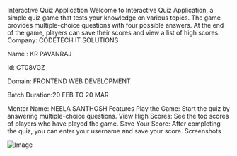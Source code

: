 
Interactive Quiz Application
Welcome to Interactive Quiz Application, a simple quiz game that tests your knowledge on various topics. The game provides multiple-choice questions with four possible answers. At the end of the game, players can save their scores and view a list of high scores.
Company: CODETECH IT SOLUTIONS

Name : KR PAVANRAJ

Id: CT08VGZ

Domain: FRONTEND WEB DEVELOPMENT

Batch Duration:20 FEB TO 20 MAR

Mentor Name: NEELA SANTHOSH
Features
Play the Game: Start the quiz by answering multiple-choice questions.
View High Scores: See the top scores of players who have played the game.
Save Your Score: After completing the quiz, you can enter your username and save your score.
Screenshots

![Image](https://github.com/user-attachments/assets/ce10dc83-9d61-4565-828f-1a9e5e72775c)
